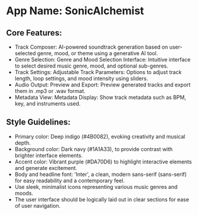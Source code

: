 # **App Name**: SonicAlchemist

## Core Features:

- Track Composer: AI-powered soundtrack generation based on user-selected genre, mood, or theme using a generative AI tool.
- Genre Selection: Genre and Mood Selection Interface: Intuitive interface to select desired music genre, mood, and optional sub-genres.
- Track Settings: Adjustable Track Parameters: Options to adjust track length, loop settings, and mood intensity using sliders.
- Audio Output: Preview and Export: Preview generated tracks and export them in .mp3 or .wav format.
- Metadata View: Metadata Display: Show track metadata such as BPM, key, and instruments used.

## Style Guidelines:

- Primary color: Deep indigo (#4B0082), evoking creativity and musical depth.
- Background color: Dark navy (#1A1A33), to provide contrast with brighter interface elements.
- Accent color: Vibrant purple (#DA70D6) to highlight interactive elements and generate excitement.
- Body and headline font: 'Inter', a clean, modern sans-serif (sans-serif) for easy readability and a contemporary feel.
- Use sleek, minimalist icons representing various music genres and moods.
- The user interface should be logically laid out in clear sections for ease of user navigation.